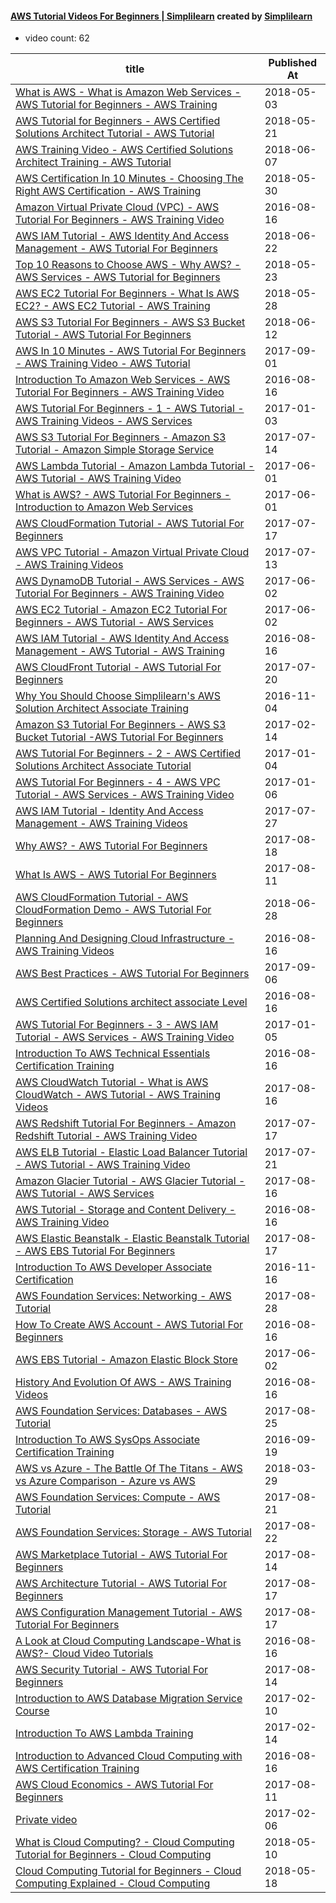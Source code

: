 

#### [AWS Tutorial Videos For Beginners | Simplilearn](https://www.youtube.com/playlist?list=PLEiEAq2VkUULlNtIFhEQHo8gacvme35rz) created by [Simplilearn](https://www.youtube.com/channel/UCsvqVGtbbyHaMoevxPAq9Fg)

* video count: 62 

| title                                                                                                                                               | Published At |
| --------------------------------------------------------------------------------------------------------------------------------------------------- | ------------ |
| [What is AWS - What is Amazon Web Services - AWS Tutorial for Beginners - AWS Training](https://www.youtube.com/watch?v=EUFOW6a-_24)  | 2018-05-03   |
| [AWS Tutorial for Beginners - AWS Certified Solutions Architect Tutorial - AWS Tutorial](https://www.youtube.com/watch?v=rIk19Cn50-A) | 2018-05-21   |
| [AWS Training Video - AWS Certified Solutions Architect Training - AWS Tutorial](https://www.youtube.com/watch?v=-2s9GzIFfTI)         | 2018-06-07   |
| [AWS Certification In 10 Minutes - Choosing The Right AWS Certification - AWS Training](https://www.youtube.com/watch?v=WRV_GIAGSQ0)  | 2018-05-30   |
| [Amazon Virtual Private Cloud (VPC) - AWS Tutorial For Beginners - AWS Training Video](https://www.youtube.com/watch?v=fpxDGU2KdkA)   | 2016-08-16   |
| [AWS IAM Tutorial - AWS Identity And Access Management - AWS Tutorial For Beginners](https://www.youtube.com/watch?v=GjVFf83dcE8)     | 2018-06-22   |
| [Top 10 Reasons to Choose AWS - Why AWS? - AWS Services - AWS Tutorial for Beginners](https://www.youtube.com/watch?v=Uh3bMXSLXCM)    | 2018-05-23   |
| [AWS EC2 Tutorial For Beginners - What Is AWS EC2? - AWS EC2 Tutorial - AWS Training](https://www.youtube.com/watch?v=8TlukLu11Yo)    | 2018-05-28   |
| [AWS S3 Tutorial For Beginners - AWS S3 Bucket Tutorial - AWS Tutorial For Beginners](https://www.youtube.com/watch?v=XGcoeEyt2UM)    | 2018-06-12   |
| [AWS In 10 Minutes - AWS Tutorial For Beginners - AWS Training Video - AWS Tutorial](https://www.youtube.com/watch?v=r4YIdn2eTm4)     | 2017-09-01   |
| [Introduction To Amazon Web Services - AWS Tutorial For Beginners - AWS Training Video](https://www.youtube.com/watch?v=98ya1LiEU00)  | 2016-08-16   |
| [AWS Tutorial For Beginners - 1 - AWS Tutorial - AWS Training Videos - AWS Services](https://www.youtube.com/watch?v=VnIbNfau1uc)     | 2017-01-03   |
| [AWS S3 Tutorial For Beginners - Amazon S3 Tutorial - Amazon Simple Storage Service](https://www.youtube.com/watch?v=LfBn5Y1X0vE)     | 2017-07-14   |
| [AWS Lambda Tutorial - Amazon Lambda Tutorial - AWS Tutorial - AWS Training Video](https://www.youtube.com/watch?v=KpWxbU7FaN4)       | 2017-06-01   |
| [What is AWS? - AWS Tutorial For Beginners - Introduction to Amazon Web Services](https://www.youtube.com/watch?v=PAXJcpo8XGA)        | 2017-06-01   |
| [AWS CloudFormation Tutorial - AWS Tutorial For Beginners](https://www.youtube.com/watch?v=bMgzLENgZy8)                               | 2017-07-17   |
| [AWS VPC Tutorial - Amazon Virtual Private Cloud - AWS Training Videos](https://www.youtube.com/watch?v=LuPdrgnYyU4)                  | 2017-07-13   |
| [AWS DynamoDB Tutorial - AWS Services - AWS Tutorial For Beginners - AWS Training Video](https://www.youtube.com/watch?v=2mVR_Qgx_RU) | 2017-06-02   |
| [AWS EC2 Tutorial - Amazon EC2 Tutorial For Beginners - AWS Tutorial - AWS Services](https://www.youtube.com/watch?v=6Rq8i_Sb1Ag)     | 2017-06-02   |
| [AWS IAM Tutorial - AWS Identity And Access Management - AWS Tutorial - AWS Training](https://www.youtube.com/watch?v=3A5hRIT8zdo)    | 2016-08-16   |
| [AWS CloudFront Tutorial - AWS Tutorial For Beginners](https://www.youtube.com/watch?v=M5O8oglyqWs)                                   | 2017-07-20   |
| [Why You Should Choose Simplilearn's AWS Solution Architect Associate Training](https://www.youtube.com/watch?v=yHozoqgEhFM)          | 2016-11-04   |
| [Amazon S3 Tutorial For Beginners - AWS S3 Bucket Tutorial -AWS Tutorial For Beginners](https://www.youtube.com/watch?v=ISLeMRUUL5g)  | 2017-02-14   |
| [AWS Tutorial For Beginners - 2 - AWS Certified Solutions Architect Associate Tutorial](https://www.youtube.com/watch?v=xoy5ur-V9Ms)  | 2017-01-04   |
| [AWS Tutorial For Beginners - 4 - AWS VPC Tutorial - AWS Services - AWS Training Video](https://www.youtube.com/watch?v=CtxNhuGlsNg)  | 2017-01-06   |
| [AWS IAM Tutorial - Identity And Access Management - AWS Training Videos](https://www.youtube.com/watch?v=pw3H6xvXAEw)                | 2017-07-27   |
| [Why AWS? - AWS Tutorial For Beginners](https://www.youtube.com/watch?v=6n0NrTfkIQI)                                                  | 2017-08-18   |
| [What Is AWS - AWS Tutorial For Beginners](https://www.youtube.com/watch?v=-93SO8fHvr8)                                               | 2017-08-11   |
| [AWS CloudFormation Tutorial - AWS CloudFormation Demo - AWS Tutorial For Beginners](https://www.youtube.com/watch?v=t97jZch4lMY)     | 2018-06-28   |
| [Planning And Designing Cloud Infrastructure - AWS Training Videos](https://www.youtube.com/watch?v=NqGjklBovaI)                      | 2016-08-16   |
| [AWS Best Practices - AWS Tutorial For Beginners](https://www.youtube.com/watch?v=BCjJQgScL3Y)                                        | 2017-09-06   |
| [AWS Certified Solutions architect associate Level](https://www.youtube.com/watch?v=wpELpfFXKgc)                                      | 2016-08-16   |
| [AWS Tutorial For Beginners - 3 - AWS IAM Tutorial - AWS Services - AWS Training Video](https://www.youtube.com/watch?v=xhuAfiqm8eI)  | 2017-01-05   |
| [Introduction To AWS Technical Essentials Certification Training](https://www.youtube.com/watch?v=WJnbMMDe2TU)                        | 2016-08-16   |
| [AWS CloudWatch Tutorial - What is AWS CloudWatch - AWS Tutorial - AWS Training Videos](https://www.youtube.com/watch?v=_Tqce6pGb44)  | 2017-08-16   |
| [AWS Redshift Tutorial For Beginners - Amazon Redshift Tutorial - AWS Training Video](https://www.youtube.com/watch?v=EcEB6Di_Mq8)    | 2017-07-17   |
| [AWS ELB Tutorial - Elastic Load Balancer Tutorial - AWS Tutorial - AWS Training Video](https://www.youtube.com/watch?v=YO4L_9poF3g)  | 2017-07-21   |
| [Amazon Glacier Tutorial - AWS Glacier Tutorial - AWS Tutorial - AWS Services](https://www.youtube.com/watch?v=KLWc0Rcpgz8)           | 2017-08-16   |
| [AWS Tutorial - Storage and Content Delivery - AWS Training Video](https://www.youtube.com/watch?v=PcDV3CQCV18)                       | 2016-08-16   |
| [AWS Elastic Beanstalk - Elastic Beanstalk Tutorial - AWS EBS Tutorial For Beginners](https://www.youtube.com/watch?v=l8AJra5Igaw)    | 2017-08-17   |
| [Introduction To AWS Developer Associate Certification](https://www.youtube.com/watch?v=Y-tM-EfzpvE)                                  | 2016-11-16   |
| [AWS Foundation Services: Networking - AWS Tutorial](https://www.youtube.com/watch?v=1zSnstmebbI)                                     | 2017-08-28   |
| [How To Create AWS Account - AWS Tutorial For Beginners](https://www.youtube.com/watch?v=pDOvdyOfg7A)                                 | 2016-08-16   |
| [AWS EBS Tutorial - Amazon Elastic Block Store](https://www.youtube.com/watch?v=DS1nF1WBGKk)                                          | 2017-06-02   |
| [History And Evolution Of AWS - AWS Training Videos](https://www.youtube.com/watch?v=f8rOXI4VZQA)                                     | 2016-08-16   |
| [AWS Foundation Services: Databases - AWS Tutorial](https://www.youtube.com/watch?v=YVe9amljgaw)                                      | 2017-08-25   |
| [Introduction To AWS SysOps Associate Certification Training](https://www.youtube.com/watch?v=JEDqh1jHe9M)                            | 2016-09-19   |
| [AWS vs Azure - The Battle Of The Titans - AWS vs Azure Comparison - Azure vs AWS](https://www.youtube.com/watch?v=SOV5L90oSBs)       | 2018-03-29   |
| [AWS Foundation Services: Compute - AWS Tutorial](https://www.youtube.com/watch?v=kogSnxk-5t0)                                        | 2017-08-21   |
| [AWS Foundation Services: Storage - AWS Tutorial](https://www.youtube.com/watch?v=nC0Hio8OUvw)                                        | 2017-08-22   |
| [AWS Marketplace Tutorial - AWS Tutorial For Beginners](https://www.youtube.com/watch?v=B8n-Ob-2Gr4)                                  | 2017-08-14   |
| [AWS Architecture Tutorial - AWS Tutorial For Beginners](https://www.youtube.com/watch?v=QbipcgIdSJc)                                 | 2017-08-17   |
| [AWS Configuration Management Tutorial - AWS Tutorial For Beginners](https://www.youtube.com/watch?v=HOw9pDdMkQk)                     | 2017-08-17   |
| [A Look at Cloud Computing Landscape-What is AWS?- Cloud Video Tutorials](https://www.youtube.com/watch?v=6DSyFTDHCcY)                | 2016-08-16   |
| [AWS Security Tutorial - AWS Tutorial For Beginners](https://www.youtube.com/watch?v=lkksqUDlwJE)                                     | 2017-08-14   |
| [Introduction to AWS Database Migration Service Course](https://www.youtube.com/watch?v=sfuRITElems)                                  | 2017-02-10   |
| [Introduction To AWS Lambda Training](https://www.youtube.com/watch?v=XJbCgYeTs40)                                                    | 2017-02-14   |
| [Introduction to Advanced Cloud Computing with AWS Certification Training](https://www.youtube.com/watch?v=A6g_rgXPVmI)               | 2016-08-16   |
| [AWS Cloud Economics - AWS Tutorial For Beginners](https://www.youtube.com/watch?v=GaJXdOmshIk)                                       | 2017-08-11   |
| [Private video](https://www.youtube.com/watch?v=setHlNDpUxg)                                                                                        | 2017-02-06   |
| [What is Cloud Computing? - Cloud Computing Tutorial for Beginners - Cloud Computing](https://www.youtube.com/watch?v=YH4CfwK6LhM)    | 2018-05-10   |
| [Cloud Computing Tutorial for Beginners - Cloud Computing Explained - Cloud Computing](https://www.youtube.com/watch?v=RWgW-CgdIk0)   | 2018-05-18   |